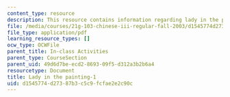 ```yaml
---
content_type: resource
description: This resource contains information regarding lady in the painting.
file: /media/courses/21g-103-chinese-iii-regular-fall-2003/d1545774d27387b3c5c9fcfae2e2c90c_MIT21G_103F03_painting1.pdf
file_type: application/pdf
learning_resource_types: []
ocw_type: OCWFile
parent_title: In-class Activities
parent_type: CourseSection
parent_uid: 49d6d7be-ecd2-8693-09f5-d312a3b2b6a4
resourcetype: Document
title: Lady in the painting-1
uid: d1545774-d273-87b3-c5c9-fcfae2e2c90c
---
```

